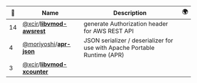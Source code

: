 |:star2: | Name | Description | 🌍|
|---|---|---|---|
|14|[@xcir](https://github.com/xcir)/[**libvmod-awsrest**](https://github.com/xcir/libvmod-awsrest)|generate Authorization header for AWS REST API||
|4|[@moriyoshi](https://github.com/moriyoshi)/[**apr-json**](https://github.com/moriyoshi/apr-json)|JSON serializer / deserializer for use with Apache Portable Runtime (APR)||
|3|[@xcir](https://github.com/xcir)/[**libvmod-xcounter**](https://github.com/xcir/libvmod-xcounter)|||

